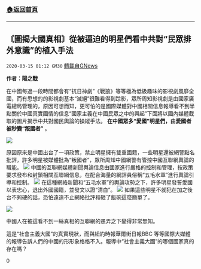 ###  [:house:返回首頁](https://github.com/ourhimalayas/txt)
---

## 〘圖揭大國真相〙從被逼迫的明星們看中共對“民眾排外意識”的植入手法
`2020-03-15 01:12 GM30` [轉載自GNews](https://gnews.org/zh-hant/141548/)

**作者：陽之戰**

在中國每過一段時間都會有“抗日神劇”《戰狼》等等極為低級趣味的影視劇風靡全國，而有思想的的影視劇基本“滅絕”很難看得到踪影，眾所周知影視劇是由國家廣電總局管理的，原因可想而知，更可怕的是國際媒體對中國相關信息報導看不到半點關於中國真實國情的信息“國家主義在中國民眾之中的興起”下面將以國內媒體截取的圖片揭示中共對國民輿論的操縱手法。 **在中國眾多“愛國”明星們，由愛國者被秒變“叛國者”** 。

![](https://s3-ap-northeast-1.amazonaws.com/news.guo.offload.media/wp-content/uploads/2020/03/15005727/1-144.jpg)

原因原來是中國出台了一項政策，禁止明星擁有雙重國籍，一些明星還被網警點名批評，許多明星被媒體批為“叛國者”，眾所周知中國網警有管控中國互聯網輿論的職能。
![](https://s3-ap-northeast-1.amazonaws.com/news.guo.offload.media/wp-content/uploads/2020/03/15005752/2-39.jpg)
中國的互聯網媒體新聞輿論信息由國家進行嚴格的控制和管理，按政策要求發布和封鎖相關互聯網信息，在配合海量的網評員俗稱“五毛水軍”進行輿論引導和控制。
![](https://s3-ap-northeast-1.amazonaws.com/news.guo.offload.media/wp-content/uploads/2020/03/15005811/3-28.jpg)
在這種網絡新聞和“五毛水軍”的輿論攻勢之下，許多明星發誓愛國以表忠心，退出外國國籍，並發文以證“清白”。
![](https://s3-ap-northeast-1.amazonaws.com/news.guo.offload.media/wp-content/uploads/2020/03/15005903/4-29.jpg)
如果這些明星不就犯在加之後台不夠硬的話，恐怕遠遠不止網絡批評和砸了飯碗這麼簡單了。

![](https://s3-ap-northeast-1.amazonaws.com/news.guo.offload.media/wp-content/uploads/2020/03/15005938/5-7.jpg)

中國人在被這看不到一絲真相的互聯網的愚弄之下變得非常無知。

這是“社會主義大國”的真實現狀，而與紐約時報華爾街日報BBC 等等國際大媒體的報導告訴人們的中國的形形象格格不入。報導中“社會主義大國”的哪個國家真的存在嗎？

0
